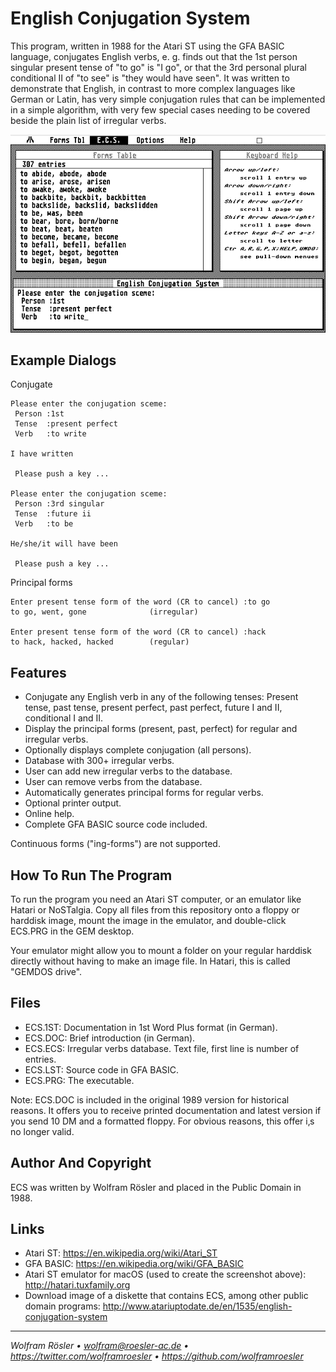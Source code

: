 # English Conjugation System

This program, written in 1988 for the Atari ST using the GFA BASIC language, conjugates English verbs, e. g. finds out that the 1st person singular present tense of "to go" is "I go", or that the 3rd personal plural conditional II of "to see" is "they would have seen". It was written to demonstrate that English, in contrast to more complex languages like German or Latin, has very simple conjugation rules that can be implemented in a simple algorithm, with very few special cases needing to be covered beside the plain list of irregular verbs.

![Screenshot](screenshot.png)

## Example Dialogs

Conjugate

```
Please enter the conjugation sceme:
 Person :1st
 Tense  :present perfect
 Verb   :to write
 
I have written
 
 Please push a key ...
  
Please enter the conjugation sceme:
 Person :3rd singular
 Tense  :future ii
 Verb   :to be
 
He/she/it will have been

 Please push a key ...
```

Principal forms

```
Enter present tense form of the word (CR to cancel) :to go
to go, went, gone              (irregular)

Enter present tense form of the word (CR to cancel) :hack
to hack, hacked, hacked        (regular)
```

## Features

* Conjugate any English verb in any of the following tenses: Present tense, past tense, present perfect, past perfect, future I and II, conditional I and II.
* Display the principal forms (present, past, perfect) for regular and irregular verbs.
* Optionally displays complete conjugation (all persons).
* Database with 300+ irregular verbs.
* User can add new irregular verbs to the database.
* User can remove verbs from the database.
* Automatically generates principal forms for regular verbs.
* Optional printer output.
* Online help.
* Complete GFA BASIC source code included.

Continuous forms ("ing-forms") are not supported.

## How To Run The Program

To run the program you need an Atari ST computer, or an emulator like Hatari or NoSTalgia. Copy all files from this repository onto a floppy or harddisk image, mount the image in the emulator, and double-click ECS.PRG in the GEM desktop.

Your emulator might allow you to mount a folder on your regular harddisk directly without having to make an image file. In Hatari, this is called  "GEMDOS drive".

## Files

* ECS.1ST: Documentation in 1st Word Plus format (in German).
* ECS.DOC: Brief introduction (in German).
* ECS.ECS: Irregular verbs database. Text file, first line is number of entries.
* ECS.LST: Source code in GFA BASIC.
* ECS.PRG: The executable.

Note: ECS.DOC is included in the original 1989 version for historical reasons. It offers you to receive printed documentation and latest version if you send 10 DM and a formatted floppy. For obvious reasons, this offer i‚s no longer valid.

## Author And Copyright

ECS was written by Wolfram Rösler and placed in the Public Domain in 1988.

## Links

* Atari ST: https://en.wikipedia.org/wiki/Atari_ST
* GFA BASIC: https://en.wikipedia.org/wiki/GFA_BASIC
* Atari ST emulator for macOS (used to create the screenshot above): http://hatari.tuxfamily.org
* Download image of a diskette that contains ECS, among other public domain programs: http://www.atariuptodate.de/en/1535/english-conjugation-system

---
*Wolfram Rösler • wolfram@roesler-ac.de • https://twitter.com/wolframroesler • https://github.com/wolframroesler*
